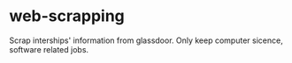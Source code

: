 # web-scrapping

Scrap interships' information from glassdoor. 
Only keep computer sicence, software related jobs.
